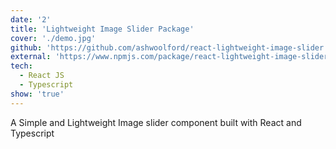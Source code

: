 ```yaml
---
date: '2'
title: 'Lightweight Image Slider Package'
cover: './demo.jpg'
github: 'https://github.com/ashwoolford/react-lightweight-image-slider'
external: 'https://www.npmjs.com/package/react-lightweight-image-slider'
tech:
  - React JS
  - Typescript
show: 'true'
---
```


A Simple and Lightweight Image slider component built with React and Typescript
